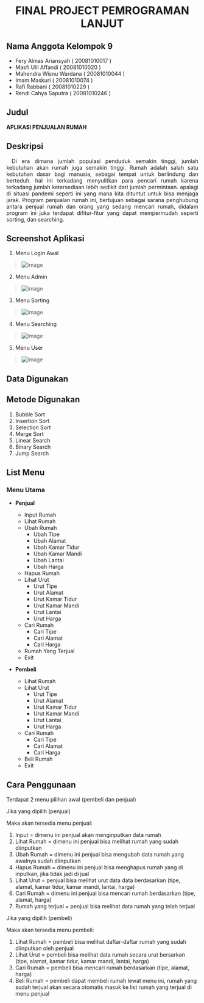 # <p align="center">FINAL PROJECT PEMROGRAMAN LANJUT</p>

## Nama Anggota Kelompok 9
- Fery Almas Ariansyah   		( 20081010017 )
- Masfi Ulil Affandi   			( 20081010020 )
- Mahendra Wisnu Wardana 		( 20081010044 )
- Imam Maskuri 			        ( 20081010074 )
- Rafi Rabbani 				      ( 20081010229 )
- Rendi Cahya Saputra			  ( 20081010246 )

## Judul
**APLIKASI PENJUALAN RUMAH**

## Deskripsi
<p align="justify"> &emsp;Di era dimana jumlah populasi penduduk semakin tinggi, jumlah kebutuhan akan rumah juga semakin tinggi. Rumah adalah salah satu kebutuhan dasar bagi manusia, sebagai tempat untuk berlindung dan berteduh. hal ini terkadang menyulitkan para pencari rumah karena terkadang jumlah ketersediaan lebih sedikit dari jumlah permintaan. apalagi di situasi pandemi seperti ini yang mana kita dituntut untuk bisa menjaga jarak. Program penjualan rumah ini, bertujuan sebagai sarana penghubung antara penjual rumah dan orang yang sedang mencari rumah, didalam program ini juka terdapat difitur-fitur yang dapat mempermudah seperti sorting, dan searching.</p>

## Screenshot Aplikasi
1. Menu Login Awal

> ![image](https://user-images.githubusercontent.com/90993075/147375859-174435c8-1718-4531-a1aa-5b415406cf9c.png)

2. Menu Admin

> ![image](https://user-images.githubusercontent.com/90993075/147375869-b56212da-0366-41f2-bc77-bc55db76d5ee.png)

3. Menu Sorting

> ![image](https://user-images.githubusercontent.com/90993075/147375884-0d451aa2-f3b3-413e-9213-61039d3e71d9.png)

4. Menu Searching

> ![image](https://user-images.githubusercontent.com/90993075/147375890-2c1db33c-8f1a-4b21-81eb-e8800855810c.png)

5. Menu User

> ![image](https://user-images.githubusercontent.com/90993075/147375897-0828dabc-5a45-47f7-9c18-736da6359b32.png)

## Data Digunakan

## Metode Digunakan
1. Bubble Sort 
2. Insertion Sort 
3. Selection Sort 
4. Merge Sort
5. Linear Search
6. Binary Search 
7. Jump Search 

## List Menu
### Menu Utama
  - **Penjual**
    - Input Rumah
    - Lihat Rumah
    - Ubah Rumah
      - Ubah Tipe
      - Ubah Alamat
      - Ubah Kamar Tidur
      - Ubah Kamar Mandi
      - Ubah Lantai
      - Ubah Harga
    - Hapus Rumah
    - Lihat Urut
      - Urut Tipe
      - Urut Alamat
      - Urut Kamar Tidur
      - Urut Kamar Mandi
      - Urut Lantai
      - Urut Harga
    - Cari Rumah
      - Cari Tipe
      - Cari Alamat
      - Cari Harga
    - Rumah Yang Terjual
    - Exit
 
  - **Pembeli**
    - Lihat Rumah
    - Lihat Urut
      - Urut Tipe
      - Urut Alamat
      - Urut Kamar Tidur
      - Urut Kamar Mandi
      - Urut Lantai
      - Urut Harga
    - Cari Rumah
      - Cari Tipe
      - Cari Alamat
      - Cari Harga
    - Beli Rumah
    - Exit

## Cara Penggunaan
Terdapat 2  menu pilihan awal (pembeli dan penjual)

Jika yang dipilih (penjual)

Maka akan tersedia menu penjual:  
1. Input = dimenu ini penjual akan menginputkan data rumah
2. Lihat Rumah = dimenu ini penjual bisa melihat rumah yang sudah diinputkan
3. Ubah Rumah = dimenu ini penjual bisa mengubah data rumah yang awalnya sudah diinputkan
4. Hapus Rumah = dimenu ini penjual bisa menghapus rumah yang di inputkan, jika tidak jadi di jual
5. Lihat Urut = penjual bisa melihat urut data data berdasarkan (tipe, alamat, kamar tidur, kamar mandi, lantai, harga)
6. Cari Rumah = dimenu ini penjual bisa mencari rumah berdasarkan (tipe, alamat, harga)
7. Rumah yang terjual = penjual bisa melihat data rumah yang telah terjual 


Jika yang dipilih (pembeli)

Maka akan tersedia menu pembeli: 
1. Lihat Rumah = pembeli bisa melihat daftar-daftar rumah yang sudah diinputkan oleh penjual
2. Lihat Urut = pembeli bisa melihat  data rumah secara urut bersarkan (tipe, alamat, kamar tidur, kamar mandi, lantai, harga)
3. Cari Rumah = pembeli bisa mencari rumah berdasarkan (tipe, alamat, harga)
4. Beli Rumah = pembeli dapat membeli rumah lewat menu ini, rumah yang sudah terjual akan secara otomatis masuk ke list rumah yang terjual di menu penjual




